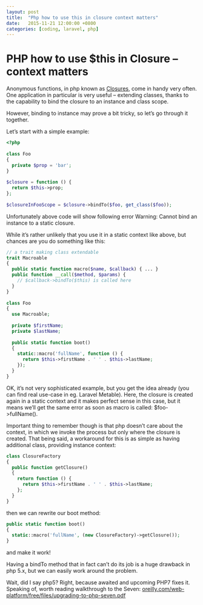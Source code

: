 ```yaml
---
layout: post
title:  "Php how to use this in closure context matters"
date:   2015-11-21 12:00:00 +0800
categories: [coding, laravel, php]
---
```

# PHP how to use $this in Closure – context matters

Anonymous functions, in php known as [Closures](https://www.php.net/manual/en/class.closure.php), come in handy very often. One application in particular is very useful – extending classes, thanks to the capability to bind the closure to an instance and class scope.

However, binding to instance may prove a bit tricky, so let’s go through it together.

Let’s start with a simple example:

```php
<?php
 
class Foo
{
  private $prop = 'bar';
}
 
$closure = function () { 
  return $this->prop;
};
 
$closureInFooScope = $closure->bindTo($foo, get_class($foo));
```

Unfortunately above code will show following error Warning: Cannot bind an instance to a static closure.

While it’s rather unlikely that you use it in a static context like above, but chances are you do something like this:

```php
// a trait making class extendable
trait Macroable
{
  public static function macro($name, $callback) { ... }
  public function __call($method, $params) { 
    // $callback->bindTo($this) is called here
  }
}
 
class Foo
{
  use Macroable;
 
  private $firstName;
  private $lastName;
 
  public static function boot()
  {
    static::macro('fullName', function () {
      return $this->firstName . ' ' . $this->lastName;
    });
  }
}
```

OK, it’s not very sophisticated example, but you get the idea already (you can find real use-case in eg. Laravel Metable). Here, the closure is created again in a static context and it makes perfect sense in this case, but it means we’ll  get the same error as soon as macro is called: $foo->fullName().

Important thing to remember though is that php doesn’t care about the context, in which we invoke the process but only where the closure is created. That being said, a workaround for this is as simple as having additional class, providing instance context:

```php 
class ClosureFactory
{
  public function getClosure()
  {
    return function () {
      return $this->firstName . ' ' . $this->lastName;
    };
  }
}
```

then we can rewrite our boot method:

```php
public static function boot()
{
  static::macro('fullName', (new ClosureFactory)->getClosure());
}
```

and make it work!

 

Having a bindTo method that in fact can’t do its job is a huge drawback in php 5.x, but we can easily work around the problem.

Wait, did I say php5? Right, because awaited and upcoming PHP7 fixes it. 
Speaking of, worth reading walkthrough to the Seven: [oreilly.com/web-platform/free/files/upgrading-to-php-seven.pdf](https://oreilly.com/web-platform/free/files/upgrading-to-php-seven.pdf)
